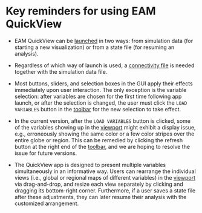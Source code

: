 # Key reminders for using EAM QuickView

- EAM QuickView can be [launched](launch.md) in two ways: from simulation data
  (for starting a new visualization) or from a state file (for resuming an
  analysis).

- Regardless of which way of launch is used, a
  [connectivity file](connectivity.md) is needed together with the simulation
  data file.

- Most buttons, sliders, and selection boxes in the GUI apply their effects
  immediately upon user interaction. The only exception is the variable
  selection: after variables are chosen for the first time following app launch,
  or after the selection is changed, the user must click the `LOAD VARIABLES`
  button in the [toolbar](toolbar.md) for the new selection to take effect.

- In the current version, after the `LOAD VARIABLES` button is clicked, some of
  the variables showing up in the [viewport](viewport.md) might exhibit a
  display issue, e.g., erroneously showing the same color or a few color stripes
  over the entire globe or region. This can be remedied by clicking the refresh
  button at the right end of the [toolbar](toolbar.md), and we are hoping to
  resolve the issue for future versions.

- The QuickView app is designed to present multiple variables simultaneously in
  an informative way. Users can rearrange the individual views (i.e., global or
  regional maps of different variables) in the [viewport](viewport.md) via
  drag-and-drop, and resize each view separately by clicking and dragging its
  bottom-right corner. Furthermore, if a user saves a state file after these
  adjustments, they can later resume their analysis with the customized
  arrangement.
